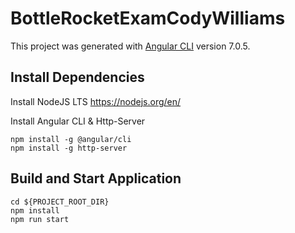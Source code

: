 # BottleRocketExamCodyWilliams

This project was generated with [Angular CLI](https://github.com/angular/angular-cli) version 7.0.5.

## Install Dependencies

Install NodeJS LTS https://nodejs.org/en/

Install Angular CLI & Http-Server

```
npm install -g @angular/cli
npm install -g http-server
```

## Build and Start Application

```
cd ${PROJECT_ROOT_DIR}
npm install
npm run start
```
